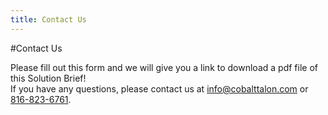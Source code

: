 ```yaml
---
title: Contact Us
---
```

#Contact Us

Please fill out this form and we will give you a link to download a pdf file of this Solution Brief!<br>
If you have any questions, please contact us at [info@cobalttalon.com](mailto://info@cobalttalon.com) or [816-823-6761](tel://816-823-6761).

<script type="text/javascript" src="http://form.jotformpro.com/jsform/42165113448955"></script>